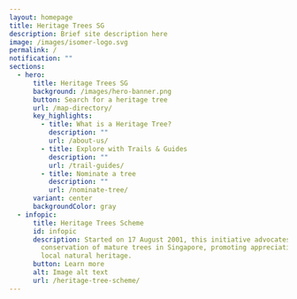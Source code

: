 ```yaml
---
layout: homepage
title: Heritage Trees SG
description: Brief site description here
image: /images/isomer-logo.svg
permalink: /
notification: ""
sections:
  - hero:
      title: Heritage Trees SG
      background: /images/hero-banner.png
      button: Search for a heritage tree
      url: /map-directory/
      key_highlights:
        - title: What is a Heritage Tree?
          description: ""
          url: /about-us/
        - title: Explore with Trails & Guides
          description: ""
          url: /trail-guides/
        - title: Nominate a tree
          description: ""
          url: /nominate-tree/
      variant: center
      backgroundColor: gray
  - infopic:
      title: Heritage Trees Scheme
      id: infopic
      description: Started on 17 August 2001, this initiative advocates the
        conservation of mature trees in Singapore, promoting appreciation of our
        local natural heritage.
      button: Learn more
      alt: Image alt text
      url: /heritage-tree-scheme/
---
```

